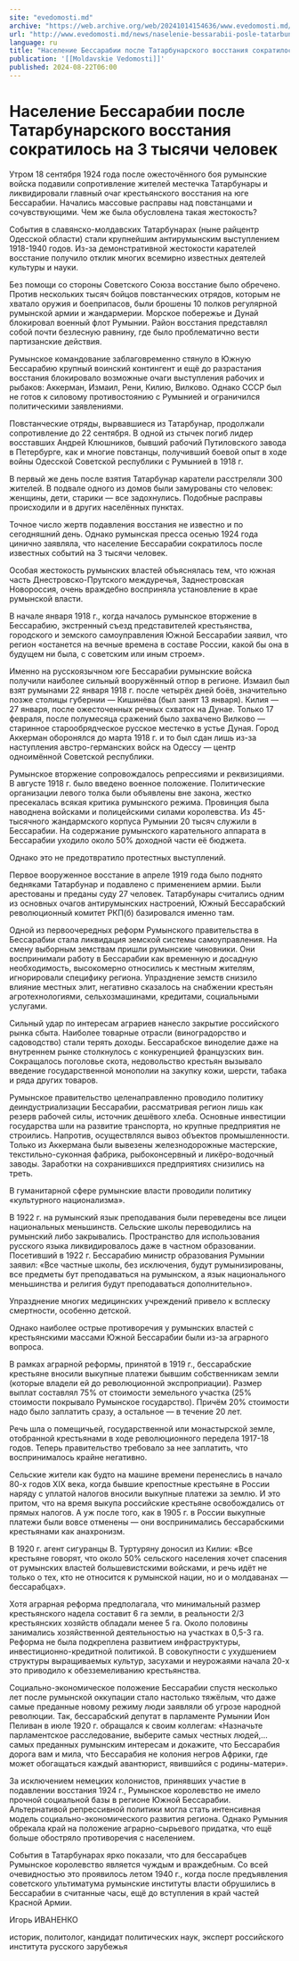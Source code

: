 ```yaml
---
site: "evedomosti.md"
archive: "https://web.archive.org/web/20241014154636/www.evedomosti.md/news/naselenie-bessarabii-posle-tatarbunarskogo-vosstaniya-sokrat"
url: "http://www.evedomosti.md/news/naselenie-bessarabii-posle-tatarbunarskogo-vosstaniya-sokrat"
language: ru
title: "Население Бессарабии после Татарбунарского восстания сократилось на 3 тысячи человек"
publication: '[[Moldavskie Vedomosti]]'
published: 2024-08-22T06:00
---
```


# Население Бессарабии после Татарбунарского восстания сократилось на 3 тысячи человек

Утром 18 сентября 1924 года после ожесточённого боя румынские войска подавили сопротивление жителей местечка Татарбунары и ликвидировали главный очаг крестьянского восстания на юге Бессарабии. Начались массовые расправы над повстанцами и сочувствующими. Чем же была обусловлена такая жестокость?

События в славянско-молдавских Татарбунарах (ныне райцентр Одесской области) стали крупнейшим антирумынским выступлением 1918-1940 годов. Из-за демонстративной жестокости карателей восстание получило отклик многих всемирно известных деятелей культуры и науки.

Без помощи со стороны Советского Союза восстание было обречено. Против нескольких тысяч бойцов повстанческих отрядов, которым не хватало оружия и боеприпасов, были брошены 10 полков регулярной румынской армии и жандармерии. Морское побережье и Дунай блокировал военный флот Румынии. Район восстания представлял собой почти безлесную равнину, где было проблематично вести партизанские действия.

Румынское командование заблаговременно стянуло в Южную Бессарабию крупный воинский контингент и ещё до разрастания восстания блокировало возможные очаги выступления рабочих и рыбаков: Аккерман, Измаил, Рени, Килию, Вилково. Однако СССР был не готов к силовому противостоянию с Румынией и ограничился политическими заявлениями.

Повстанческие отряды, вырвавшиеся из Татарбунар, продолжали сопротивление до 22 сентября. В одной из стычек погиб лидер восставших Андрей Клюшников, бывший рабочий Путиловского завода в Петербурге, как и многие повстанцы, получивший боевой опыт в ходе войны Одесской Советской республики с Румынией в 1918 г.

В первый же день после взятия Татарбунар каратели расстреляли 300 жителей. В подвале одного из домов были замурованы сто человек: женщины, дети, старики — все задохнулись. Подобные расправы происходили и в других населённых пунктах.

Точное число жертв подавления восстания не известно и по сегодняшний день. Однако румынская пресса осенью 1924 года цинично заявляла, что население Бессарабии сократилось после известных событий на 3 тысячи человек.

Особая жестокость румынских властей объяснялась тем, что южная часть Днестровско-Прутского междуречья, Заднестровская Новороссия, очень враждебно восприняла установление в крае румынской власти.

В начале января 1918 г., когда началось румынское вторжение в Бессарабию, экстренный съезд представителей крестьянства, городского и земского самоуправления Южной Бессарабии заявил, что регион «останется на вечные времена в составе России, какой бы она в будущем ни была, с советским или иным строем».

Именно на русскоязычном юге Бессарабии румынские войска получили наиболее сильный вооружённый отпор в регионе. Измаил был взят румынами 22 января 1918 г. после четырёх дней боёв, значительно позже столицы губернии — Кишинёва (был занят 13 января). Килия — 27 января, после ожесточенных речных схваток на Дунае. Только 17 февраля, после полумесяца сражений было захвачено Вилково — старинное старообрядческое русское местечко в устье Дуная. Город Аккерман оборонялся до марта 1918 г. и то был сдан лишь из-за наступления австро-германских войск на Одессу — центр одноимённой Советской республики.

Румынское вторжение сопровождалось репрессиями и реквизициями. В августе 1918 г. было введено военное положение. Политические организации левого толка были объявлены вне закона, жестко пресекалась всякая критика румынского режима. Провинция была наводнена войсками и полицейскими силами королевства. Из 45-тысячного жандармского корпуса Румынии 20 тысяч служили в Бессарабии. На содержание румынского карательного аппарата в Бессарабии уходило около 50% доходной части её бюджета.

Однако это не предотвратило протестных выступлений.

Первое вооруженное восстание в апреле 1919 года было поднято бедняками Татарбунар и подавлено с применением армии. Были арестованы и преданы суду 27 человек. Татарбунары считались одним из основных очагов антирумынских настроений, Южный Бессарабский революционный комитет РКП(б) базировался именно там.

Одной из первоочередных реформ Румынского правительства в Бессарабии стала ликвидация земской системы самоуправления. На смену выборным земствам пришли румынские чиновники. Они воспринимали работу в Бессарабии как временную и досадную необходимость, высокомерно относились к местным жителям, игнорировали специфику региона. Упразднение земств снизило влияние местных элит, негативно сказалось на снабжении крестьян агротехнологиями, сельхозмашинами, кредитами, социальными услугами.

Сильный удар по интересам аграриев нанесло закрытие российского рынка сбыта. Наиболее товарные отрасли (виноградорство и садоводство) стали терять доходы. Бессарабское виноделие даже на внутреннем рынке столкнулось с конкуренцией французских вин. Сокращалось поголовье скота, недовольство крестьян вызывало введение государственной монополии на закупку кожи, шерсти, табака и ряда других товаров.

Румынское правительство целенаправленно проводило политику деиндустриализации Бессарабии, рассматривая регион лишь как резерв рабочей силы, источник дешёвого хлеба. Основные инвестиции государства шли на развитие транспорта, но крупные предприятия не строились. Напротив, осуществлялся вывоз объектов промышленности. Только из Аккермана были вывезены железнодорожные мастерские, текстильно-суконная фабрика, рыбоконсервный и ликёро-водочный заводы. Заработки на сохранившихся предприятиях снизились на треть.

В гуманитарной сфере румынские власти проводили политику «культурного национализма».

В 1922 г. на румынский язык преподавания были переведены все лицеи национальных меньшинств. Сельские школы переводились на румынский либо закрывались. Пространство для использования русского языка ликвидировалось даже в частном образовании. Посетивший в 1922 г. Бессарабию министр образования Румынии заявил: «Все частные школы, без исключения, будут румынизированы, все предметы бут преподаваться на румынском, а язык национального меньшинства и религия будут преподаваться дополнительно».

Упразднение многих медицинских учреждений привело к всплеску смертности, особенно детской.

Однако наиболее острые противоречия у румынских властей с крестьянскими массами Южной Бессарабии были из-за аграрного вопроса.

В рамках аграрной реформы, принятой в 1919 г., бессарабские крестьяне вносили выкупные платежи бывшим собственникам земли (которые владели ей до революционной экспроприации). Размер выплат составлял 75% от стоимости земельного участка (25% стоимости покрывало Румынское государство). Причём 20% стоимости надо было заплатить сразу, а остальное — в течение 20 лет.

Речь шла о помещичьей, государственной или монастырской земле, отобранной крестьянами в ходе революционного передела 1917-18 годов. Теперь правительство требовало за нее заплатить, что воспринималось крайне негативно.

Сельские жители как будто на машине времени перенеслись в начало 80-х годов ХIX века, когда бывшие крепостные крестьяне в России наряду с уплатой налогов вносили выкупные платежи за землю. И это притом, что на время выкупа российские крестьяне освобождались от прямых налогов. А уж после того, как в 1905 г. в России выкупные платежи были вовсе отменены — они воспринимались бессарабскими крестьянами как анахронизм.

В 1920 г. агент сигуранцы В. Туртуряну доносил из Килии: «Все крестьяне говорят, что около 50% сельского населения хочет спасения от румынских властей большевистскими войсками, и речь идёт не только о тех, кто не относится к румынской нации, но и о молдаванах — бессарабцах».

Хотя аграрная реформа предполагала, что минимальный размер крестьянского надела составит 6 га земли, в реальности 2/3 крестьянских хозяйств обладали менее 5 га. Около половины занимались хозяйственной деятельностью на участках в 0,5-3 га. Реформа не была подкреплена развитием инфраструктуры, инвестиционно-кредитной политикой. В совокупности с ухудшением структуры выращиваемых культур, засухами и неурожаями начала 20-х это приводило к обезземеливанию крестьянства.

Социально-экономическое положение Бессарабии спустя несколько лет после румынской оккупации стало настолько тяжёлым, что даже самые преданные новому режиму люди заявляли об угрозе народной революции. Так, бессарабский депутат в парламенте Румынии Ион Пеливан в июле 1920 г. обращался к своим коллегам: «Назначьте парламентское расследование, выберите самых честных людей,… самых преданных румынским интересам и докажите, что Бессарабия дорога вам и мила, что Бессарабия не колония негров Африки, где может обогащаться каждый авантюрист, явившийся с родины-матери».

За исключением немецких колонистов, принявших участие в подавлении восстания 1924 г., Румынское королевство не имело прочной социальной базы в регионе Южной Бессарабии. Альтернативой репрессивной политики могла стать интенсивная модель социально-экономического развития региона. Однако Румыния обрекала край на положение аграрно-сырьевого придатка, что ещё больше обостряло противоречия с населением.

События в Татарбунарах ярко показали, что для бессарабцев Румынское королевство является чуждым и враждебным. Со всей очевидностью это проявилось летом 1940 г., когда после предъявления советского ультиматума румынские институты власти обрушились в Бессарабии в считанные часы, ещё до вступления в край частей Красной Армии.

Игорь ИВАНЕНКО

историк, политолог, кандидат политических наук, эксперт российского института русского зарубежья 